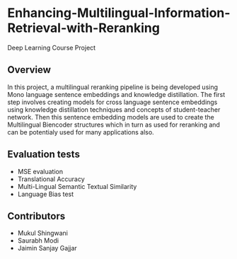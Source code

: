 # Enhancing-Multilingual-Information-Retrieval-with-Reranking
Deep Learning Course Project

## Overview
In this project, a multilingual reranking pipeline is being developed using Mono language sentence embeddings and knowledge distillation. The first step involves creating models for cross language sentence embeddings using knowledge distillation techniques and concepts of student-teacher network. Then this sentence embedding models are used to create the Multilingual Biencoder structures which in turn as used for reranking and can be potentialy used for many applications also.

## Evaluation tests
 - MSE evaluation 
 - Translational Accuracy
 - Multi-Lingual Semantic Textual Similarity
 - Language Bias test


## Contributors
 - Mukul Shingwani
 - Saurabh Modi
 - Jaimin Sanjay Gajjar
